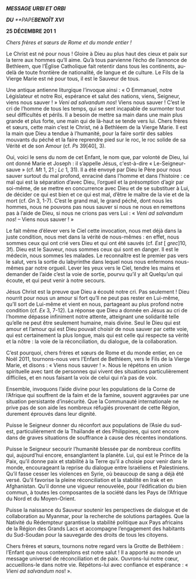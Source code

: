 ***MESSAGE URBI ET ORBI***

***DU** **PAPE****BENOÎT XVI***

**25 DÉCEMBRE 201** **1**

*Chers frères et sœurs de Rome et du monde entier !*

Le Christ est né pour nous ! Gloire à Dieu au plus haut des cieux et paix sur la terre aux hommes qu’Il aime. Qu’à tous parvienne l’écho de l’annonce de Bethleem, que l’Église Catholique fait retentir dans tous les continents, au-delà de toute frontière de nationalité, de langue et de culture. Le Fils de la Vierge Marie est né pour tous, il est le Sauveur de tous.

Une antique antienne liturgique l’invoque ainsi : « O Emmanuel, notre Législateur et notre Roi, espérance et salut des nations, viens, Seigneur, viens nous sauver ! » *Veni ad salvandum nos*! Viens nous sauver ! C’est le cri de l’homme de tous les temps, qui se sent incapable de surmonter tout seul difficultés et périls. Il a besoin de mettre sa main dans une main plus grande et plus forte, une main qui de là-haut se tende vers lui. Chers frères et sœurs, cette main c’est le Christ, né à Bethléem de la Vierge Marie. Il est la main que Dieu a tendue à l’humanité, pour la faire sortir des sables mouvants du péché et la faire reprendre pied sur le roc, le roc solide de sa Vérité et de son Amour (cf. *Ps* 39\[40\], 3).

Oui, voici le sens du nom de cet Enfant, le nom que, par volonté de Dieu, lui ont donné Marie et Joseph : il s’appelle Jésus, c'est-à-dire « Le-Seigneur-sauve » (cf. *Mt* 1, 21 ; *Lc* 1, 31). Il a été envoyé par Dieu le Père pour nous sauver surtout du mal profond, enraciné dans l’homme et dans l’histoire : ce mal qui est la séparation d’avec Dieu, l’orgueil et la présomption d’agir par soi-même, de se mettre en concurrence avec Dieu et de se substituer à Lui, de décider ce qui est bien et ce qui est mal, d’être le maître de la vie et de la mort (cf. *Gn* 3, 1-7). C’est le grand mal, le grand péché, dont nous les hommes, nous ne pouvons pas nous sauver si nous ne nous en remettons pas à l’aide de Dieu, si nous ne crions pas vers Lui : « *Veni ad salvandum nos*! – Viens nous sauver ! »

Le fait même d’élever vers le Ciel cette invocation, nous met déjà dans la juste condition, nous met dans la vérité de nous-mêmes : en effet, nous sommes ceux qui ont crié vers Dieu et qui ont été sauvés (cf. *Est* \[ *grec*\]10, 3f). Dieu est le Sauveur, nous sommes ceux qui sont en danger. Il est le médecin, nous sommes les malades. Le reconnaître est le premier pas vers le salut, vers la sortie du labyrinthe dans lequel nous nous enfermons nous-mêmes par notre orgueil. Lever les yeux vers le Ciel, tendre les mains et demander de l’aide c’est la voie de sortie, pourvu qu’il y ait Quelqu’un qui écoute, et qui peut venir à notre secours.

Jésus Christ est la preuve que Dieu a écouté notre cri. Pas seulement ! Dieu nourrit pour nous un amour si fort qu’Il ne peut pas rester en Lui-même, qu’Il sort de Lui-même et vient en nous, partageant au plus profond notre condition (cf. *Ex* 3, 7-12). La réponse que Dieu a donnée en Jésus au cri de l’homme dépasse infiniment notre attente, atteignant une solidarité telle qu’elle ne peut être seulement humaine, mais divine. Seul le Dieu qui est amour et l’amour qui est Dieu pouvait choisir de nous sauver par cette voie, qui est certainement la plus longue, mais qui est celle qui respecte sa vérité et la nôtre : la voie de la réconciliation, du dialogue, de la collaboration.

C’est pourquoi, chers frères et sœurs de Rome et du monde entier, en ce Noël 2011, tournons-nous vers l’Enfant de Bethléem, vers le Fils de la Vierge Marie, et disons : « Viens nous sauver ! ». Nous le répétons en union spirituelle avec tant de personnes qui vivent des situations particulièrement difficiles, et en nous faisant la voix de celui qui n’a pas de voix.

Ensemble, invoquons l’aide divine pour les populations de la Corne de l’Afrique qui souffrent de la faim et de la famine, souvent aggravées par une situation persistante d’insécurité. Que la Communauté internationale ne prive pas de son aide les nombreux réfugiés provenant de cette Région, durement éprouvés dans leur dignité.

Puisse le Seigneur donner du réconfort aux populations de l’Asie du sud-est, particulièrement de la Thaïlande et des Philippines, qui sont encore dans de graves situations de souffrance à cause des récentes inondations.

Puisse le Seigneur secourir l’humanité blessée par de nombreux conflits qui, aujourd’hui encore, ensanglantent la planète. Lui, qui est le Prince de la Paix, qu’il donne paix et stabilité à la Terre qu’il a choisie pour venir dans le monde, encourageant la reprise du dialogue entre Israéliens et Palestiniens. Qu’il fasse cesser les violences en Syrie, où beaucoup de sang a déjà été versé. Qu’il favorise la pleine réconciliation et la stabilité en Irak et en Afghanistan. Qu’il donne une vigueur renouvelée, pour l’édification du bien commun, à toutes les composantes de la société dans les Pays de l’Afrique du Nord et du Moyen-Orient.

Puisse la naissance du Sauveur soutenir les perspectives de dialogue et de collaboration au Myanmar, pour la recherche de solutions partagées. Que la Nativité du Rédempteur garantisse la stabilité politique aux Pays africains de la Région des Grands Lacs et accompagne l’engagement des habitants du Sud-Soudan pour la sauvegarde des droits de tous les citoyens.

Chers frères et sœurs, tournons notre regard vers la Grotte de Bethléem : l’Enfant que nous contemplons est notre salut ! Il a apporté au monde un message universel de réconciliation et de paix. Ouvrons-lui notre cœur, accueillons-le dans notre vie. Répétons-lui avec confiance et espérance : « *Vieni ad salvandum nos*! ».